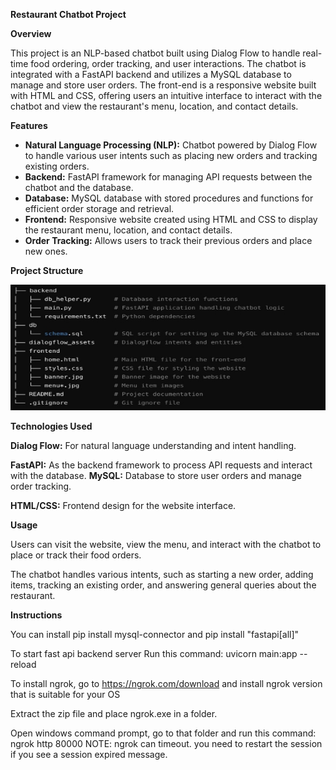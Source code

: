 **Restaurant Chatbot Project**

**Overview**

This project is an NLP-based chatbot built using Dialog Flow to handle real-time food ordering, order tracking, and user interactions. The chatbot is integrated with a FastAPI backend and utilizes a MySQL database to manage and store user orders. The front-end is a responsive website built with HTML and CSS, offering users an intuitive interface to interact with the chatbot and view the restaurant's menu, location, and contact details.

**Features**

- **Natural Language Processing (NLP):** Chatbot powered by Dialog Flow to handle various user intents such as placing new orders and tracking existing orders.
- **Backend:** FastAPI framework for managing API requests between the chatbot and the database.
- **Database:** MySQL database with stored procedures and functions for efficient order storage and retrieval.
- **Frontend:** Responsive website created using HTML and CSS to display the restaurant menu, location, and contact details.
- **Order Tracking:** Allows users to track their previous orders and place new ones.

**Project Structure**

![](projectstructure.jpeg)

**Technologies Used**

**Dialog Flow:** For natural language understanding and intent handling.

**FastAPI:** As the backend framework to process API requests and interact with the database. **MySQL:** Database to store user orders and manage order tracking.

**HTML/CSS:** Frontend design for the website interface.

**Usage**

Users can visit the website, view the menu, and interact with the chatbot to place or track their food orders.

The chatbot handles various intents, such as starting a new order, adding items, tracking an existing order, and answering general queries about the restaurant.

**Instructions**

You can install pip install mysql-connector and pip install "fastapi[all]"

To start fast api backend server Run this command: uvicorn main:app --reload

To install ngrok, go to https://ngrok.com/download and install ngrok version that is suitable for your OS

Extract the zip file and place ngrok.exe in a folder.

Open windows command prompt, go to that folder and run this command: ngrok http 80000 NOTE: ngrok can timeout. you need to restart the session if you see a session expired message.
